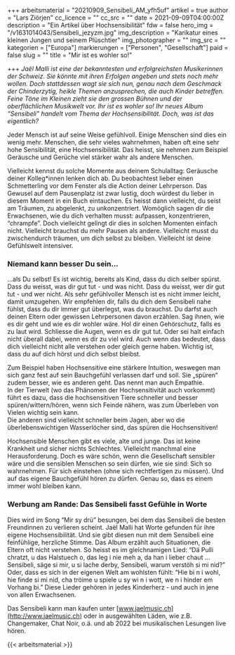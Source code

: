 +++
arbeitsmaterial = "20210909_Sensibeli_AM_yfh5uf"
artikel = true
author = "Lars Ziörjen"
cc_licence = ""
cc_src = ""
date = 2021-09-09T04:00:00Z
description = "Ein Artikel über Hochsensibilität"
fdw = false
hero_img = "/v1631014043/Sensibeli_jezyzm.jpg"
img_description = "Karikatur eines kleinen Jungen und seinem Plüschtier"
img_photographer = ""
img_src = ""
kategorien = ["Europa"]
markierungen = ["Personen", "Gesellschaft"]
paid = false
slug = ""
title = "Mir ist es wohler so!"

+++
_Jaël Malli ist eine der bekanntesten und erfolgreichsten Musikerinnen der Schweiz. Sie könnte mit ihren Erfolgen angeben und stets noch mehr wollen. Doch stattdessen wagt sie sich nun, genau nach dem Geschmack der Chinderzytig, heikle Themen anzusprechen, die auch Kinder betreffen. Feine Töne im Kleinen zieht sie den grossen Bühnen und der oberflächlichen Musikwelt vor. Ihr ist es wohler so! Ihr neues Album “Sensibeli” handelt vom Thema der Hochsensibilität. Doch, was ist das eigentlich?_

Jeder Mensch ist auf seine Weise gefühlvoll. Einige Menschen sind dies ein wenig mehr. Menschen, die sehr vieles wahrnehmen, haben oft eine sehr hohe Sensibilität, eine Hochsensibilität. Das heisst, sie nehmen zum Beispiel Geräusche und Gerüche viel stärker wahr als andere Menschen.

Vielleicht kennst du solche Momente aus deinem Schulalltag: Geräusche deiner Kolleg*innen lenken dich ab. Du beobachtest lieber einen Schmetterling vor dem Fenster als die Action deiner Lehrperson. Das Gewusel auf dem Pausenplatz ist zwar lustig, doch würdest du lieber in diesem Moment in ein Buch eintauchen. Es heisst dann vielleicht, du seist am Träumen, zu abgelenkt, zu unkonzentriert. Womöglich sagen dir die Erwachsenen, wie du dich verhalten musst: aufpassen, konzentrieren, “chrampfe”. Doch vielleicht gelingt dir dies in solchen Momenten einfach nicht. Vielleicht brauchst du mehr Pausen als andere. Vielleicht musst du zwischendurch träumen, um dich selbst zu bleiben. Vielleicht ist deine Gefühlswelt intensiver.

### Niemand kann besser Du sein…

...als Du selbst! Es ist wichtig, bereits als Kind, dass du dich selber spürst. Dass du weisst, was dir gut tut - und was nicht. Dass du weisst, wer dir gut tut - und wer nicht. Als sehr gefühlvoller Mensch ist es nicht immer leicht, damit umzugehen. Wir empfehlen dir, falls du dich dem Sensibeli nahe fühlst, dass du dir immer gut überlegst, was du brauchst. Du darfst auch deinen Eltern oder gewissen Lehrpersonen davon erzählen. Sag ihnen, wie es dir geht und wie es dir wohler wäre. Hol dir einen Gehörschutz, falls es zu laut wird. Schliesse die Augen, wenn es dir gut tut. Oder sei halt einfach nicht überall dabei, wenn es dir zu viel wird. Auch wenn das bedeutet, dass dich vielleicht nicht alle verstehen oder gleich gerne haben. Wichtig ist, dass du auf dich hörst und dich selbst bleibst.

Zum Beispiel haben Hochsensitive eine stärkere Intuition, weswegen man sich ganz fest auf sein Bauchgefühl verlassen darf und soll. Sie „spüren“ zudem besser, wie es anderen geht. Das nennt man auch Empathie.  
In der Tierwelt (wo das Phänomen der Hochsensitivität auch vorkommt) führt es dazu, dass die hochsensitiven Tiere schneller und besser spüren/wittern/hören, wenn sich Feinde nähern, was zum Überleben von Vielen wichtig sein kann.  
Die anderen sind vielleicht schneller beim Jagen, aber wo die überlebenswichtigen Wasserlöcher sind, das spüren die Hochsensitiven!

Hochsensible Menschen gibt es viele, alte und junge. Das ist keine Krankheit und sicher nichts Schlechtes. Vielleicht manchmal eine Herausforderung. Doch es wäre schön, wenn die Gesellschaft sensibler wäre und die sensiblen Menschen so sein dürfen, wie sie sind: Sich so wahrnehmen. Für sich einstehen (ohne sich rechtfertigen zu müssen). Und auf das eigene Bauchgefühl hören zu dürfen. Genau so, dass es einem immer wohl bleiben kann.

### Werbung am Rande: Das Sensibeli fasst Gefühle in Worte

Dies wird im Song “Mir sy drü” besungen, bei dem das Sensibeli die besten Freundinnen zu verlieren scheint. Jaël Malli hat Worte gefunden für ihre eigene Hochsensibilität. Und sie gibt diesen nun mit dem Sensibeli eine feinfühlige, herzliche Stimme. Das Album erzählt auch Situationen, die Eltern oft nicht verstehen. So heisst es im gleichnamigen Lied: “Dä Pulli chratzt, u das Halstuech o, das leg i nie meh a, da han i lieber chaut … Sensibeli, säge si mir, u si lache derby, Sensibeli, warum verstöh si mi nid?” Oder, dass es sich in der eigenen Welt am wohlsten fühlt: “Hie bi n i wohl, hie finde si mi nid, cha tröime u spiele u sy wi n i wott, we n i hinder em Vorhang bi.” Diese Lieder gehören in jedes Kinderherz - und auch in jene von allen Erwachsenen.

Das Sensibeli kann man kaufen unter [www.jaelmusic.ch](http://www.jaelmusic.ch) oder in ausgewählten Läden, wie z.B. Changemaker, Chat Noir, o.ä. und ab 2022 bei musikalischen Lesungen live hören.




{{< arbeitsmaterial >}}
